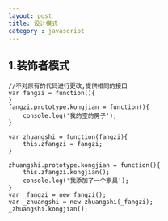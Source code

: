 ```yaml
---
layout: post
title: 设计模式
category : javascript
---
```



## 1.装饰者模式
	
	//不对原有的代码进行更改,提供相同的接口
	var fangzi = function(){
	}
	fangzi.prototype.kongjian = function(){
		console.log('我的空的房子');
	}
	
	var zhuangshi = function(fangzi){
		this.zfangzi = fangzi;
	}
	
	zhuangshi.prototype.kongjian = function(){
		this.zfangzi.kongjian();
		console.log('我添加了一个家具');
	}
	var _fangzi = new fangzi();
	var _zhuangshi = new zhuangshi(_fangzi);
	_zhuangshi.kongjian();
	  	